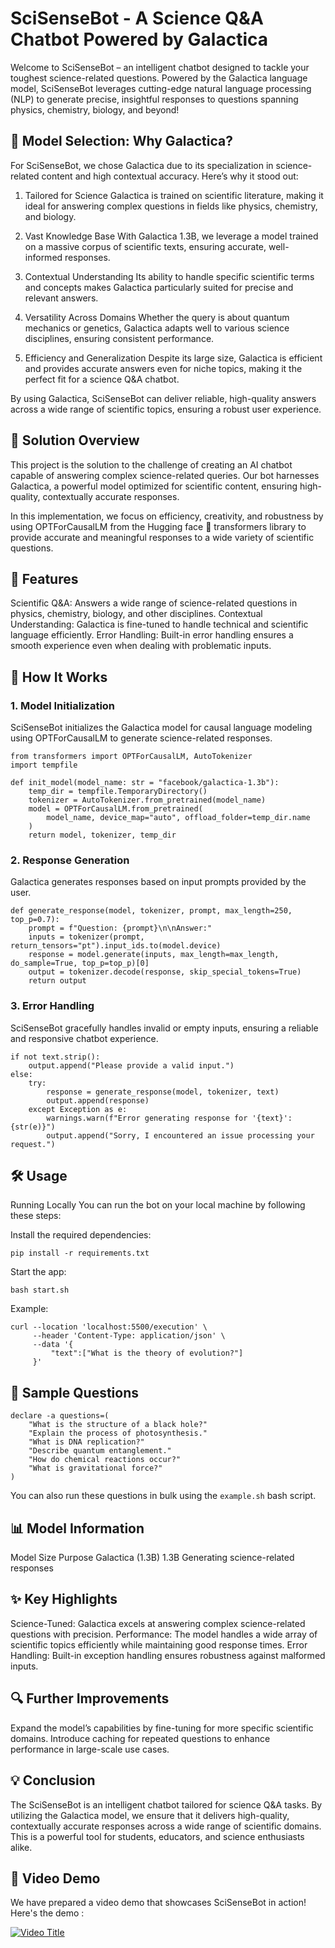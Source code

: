 # SciSenseBot - A Science Q&A Chatbot Powered by Galactica
Welcome to SciSenseBot – an intelligent chatbot designed to tackle your toughest science-related questions. Powered by the Galactica language model, SciSenseBot leverages cutting-edge natural language processing (NLP) to generate precise, insightful responses to questions spanning physics, chemistry, biology, and beyond!

## 🤖 Model Selection: Why Galactica?
For SciSenseBot, we chose Galactica due to its specialization in science-related content and high contextual accuracy. Here’s why it stood out:

1. Tailored for Science
Galactica is trained on scientific literature, making it ideal for answering complex questions in fields like physics, chemistry, and biology.

2. Vast Knowledge Base
With Galactica 1.3B, we leverage a model trained on a massive corpus of scientific texts, ensuring accurate, well-informed responses.

3. Contextual Understanding
Its ability to handle specific scientific terms and concepts makes Galactica particularly suited for precise and relevant answers.

4. Versatility Across Domains
Whether the query is about quantum mechanics or genetics, Galactica adapts well to various science disciplines, ensuring consistent performance.

5. Efficiency and Generalization
Despite its large size, Galactica is efficient and provides accurate answers even for niche topics, making it the perfect fit for a science Q&A chatbot.

By using Galactica, SciSenseBot can deliver reliable, high-quality answers across a wide range of scientific topics, ensuring a robust user experience.

## 🌟 Solution Overview
This project is the solution to the challenge of creating an AI chatbot capable of answering complex science-related queries. Our bot harnesses Galactica, a powerful model optimized for scientific content, ensuring high-quality, contextually accurate responses.

In this implementation, we focus on efficiency, creativity, and robustness by using OPTForCausalLM from the Hugging face 🤗 transformers library to provide accurate and meaningful responses to a wide variety of scientific questions.

## 🚀 Features
Scientific Q&A: Answers a wide range of science-related questions in physics, chemistry, biology, and other disciplines.
Contextual Understanding: Galactica is fine-tuned to handle technical and scientific language efficiently.
Error Handling: Built-in error handling ensures a smooth experience even when dealing with problematic inputs.

## 🧠 How It Works
### 1. Model Initialization
SciSenseBot initializes the Galactica model for causal language modeling using OPTForCausalLM to generate science-related responses.

```
from transformers import OPTForCausalLM, AutoTokenizer
import tempfile

def init_model(model_name: str = "facebook/galactica-1.3b"):
    temp_dir = tempfile.TemporaryDirectory()
    tokenizer = AutoTokenizer.from_pretrained(model_name)
    model = OPTForCausalLM.from_pretrained(
        model_name, device_map="auto", offload_folder=temp_dir.name
    )
    return model, tokenizer, temp_dir
```

### 2. Response Generation
Galactica generates responses based on input prompts provided by the user.

```
def generate_response(model, tokenizer, prompt, max_length=250, top_p=0.7):
    prompt = f"Question: {prompt}\n\nAnswer:"
    inputs = tokenizer(prompt, return_tensors="pt").input_ids.to(model.device)
    response = model.generate(inputs, max_length=max_length, do_sample=True, top_p=top_p)[0]
    output = tokenizer.decode(response, skip_special_tokens=True)
    return output
```

### 3. Error Handling
SciSenseBot gracefully handles invalid or empty inputs, ensuring a reliable and responsive chatbot experience.

```
if not text.strip():
    output.append("Please provide a valid input.")
else:
    try:
        response = generate_response(model, tokenizer, text)
        output.append(response)
    except Exception as e:
        warnings.warn(f"Error generating response for '{text}': {str(e)}")
        output.append("Sorry, I encountered an issue processing your request.")
```

## 🛠️ Usage
Running Locally
You can run the bot on your local machine by following these steps:

Install the required dependencies:

```
pip install -r requirements.txt
```

Start the app:

```
bash start.sh
```

Example:

```
curl --location 'localhost:5500/execution' \
     --header 'Content-Type: application/json' \
     --data '{
         "text":["What is the theory of evolution?"]
     }'
```

## 🧪 Sample Questions

```
declare -a questions=(
    "What is the structure of a black hole?"
    "Explain the process of photosynthesis."
    "What is DNA replication?"
    "Describe quantum entanglement."
    "How do chemical reactions occur?"
    "What is gravitational force?"
)
```

You can also run these questions in bulk using the `example.sh` bash script.

## 📊 Model Information
Model	Size	Purpose
Galactica (1.3B)	1.3B	Generating science-related responses

## ✨ Key Highlights
Science-Tuned: Galactica excels at answering complex science-related questions with precision.
Performance: The model handles a wide array of scientific topics efficiently while maintaining good response times.
Error Handling: Built-in exception handling ensures robustness against malformed inputs.

## 🔍 Further Improvements
Expand the model’s capabilities by fine-tuning for more specific scientific domains.
Introduce caching for repeated questions to enhance performance in large-scale use cases.

## 💡 Conclusion
The SciSenseBot is an intelligent chatbot tailored for science Q&A tasks. By utilizing the Galactica model, we ensure that it delivers high-quality, contextually accurate responses across a wide range of scientific domains. This is a powerful tool for students, educators, and science enthusiasts alike.

## 🎥 Video Demo
We have prepared a video demo that showcases SciSenseBot in action! Here's the demo :

[![Video Title](https://img.youtube.com/vi/VIDEO_ID/0.jpg)](https://www.youtube.com/watch?v=VIDEO_ID)
